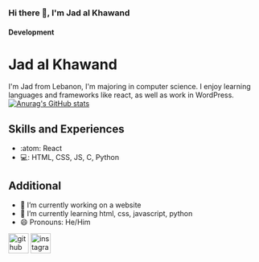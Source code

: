 ### Hi there 👋, I'm Jad al Khawand
#### Development
# Jad al Khawand
I'm Jad from Lebanon, I'm majoring in computer science. I enjoy learning languages and frameworks like react, as well as work in WordPress.
[![Anurag's GitHub stats](https://github-readme-stats.vercel.app/api?username=JadalKhawand)](https://github.com/anuraghazra/github-readme-stats)
## Skills and Experiences
* :atom: React
* 💻: HTML, CSS, JS, C, Python
## Additional
- 🔭 I’m currently working on a website 
- 🌱 I’m currently learning html, css, javascript, python 
- 😄 Pronouns: He/Him 


[<img src='https://cdn.jsdelivr.net/npm/simple-icons@3.0.1/icons/github.svg' alt='github' height='40'>](https://github.com/JadalKhawand)  [<img src='https://cdn.jsdelivr.net/npm/simple-icons@3.0.1/icons/instagram.svg' alt='instagram' height='40'>](https://www.instagram.com/Jadkhawand_/)   
